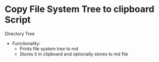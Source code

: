 # Copy File System Tree to clipboard Script 

Directory Tree

- Functionality:
  - Prints file system tree to md
  - Stores it in clipboard and optionally stores to md file

